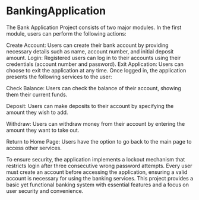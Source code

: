 # BankingApplication

The Bank Application Project consists of two major modules. In the first module, users can perform the following actions:

Create Account: Users can create their bank account by providing necessary details such as name, account number, and initial deposit amount.
Login: Registered users can log in to their accounts using their credentials (account number and password).
Exit Application: Users can choose to exit the application at any time.
Once logged in, the application presents the following services to the user:

Check Balance: Users can check the balance of their account, showing them their current funds.

Deposit: Users can make deposits to their account by specifying the amount they wish to add.

Withdraw: Users can withdraw money from their account by entering the amount they want to take out.

Return to Home Page: Users have the option to go back to the main page to access other services.

To ensure security, the application implements a lockout mechanism that restricts login after three consecutive wrong password attempts. Every user must create an account before accessing the application, ensuring a valid account is necessary for using the banking services. This project provides a basic yet functional banking system with essential features and a focus on user security and convenience.
